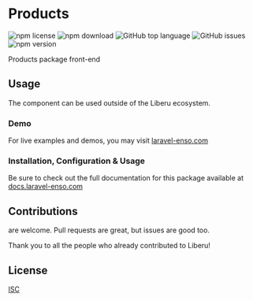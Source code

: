 # Products

![npm license](https://img.shields.io/npm/l/@enso-ui/products.svg) 
![npm download](https://img.shields.io/npm/dm/@enso-ui/products.svg) 
![GitHub top language](https://img.shields.io/github/languages/top/enso-ui/products.svg) 
![GitHub issues](https://img.shields.io/github/issues/enso-ui/products.svg) 
![npm version](https://img.shields.io/npm/v/@enso-ui/products.svg) 

Products package front-end

## Usage

The component can be used outside of the Liberu ecosystem.

### Demo

For live examples and demos, you may visit [laravel-enso.com](https://www.laravel-enso.com)

### Installation, Configuration & Usage

Be sure to check out the full documentation for this package available at [docs.laravel-enso.com](https://docs.laravel-enso.com/frontend/products.html)

## Contributions

are welcome. Pull requests are great, but issues are good too.

Thank you to all the people who already contributed to Liberu!

## License

[ISC](https://opensource.org/licenses/ISC)
